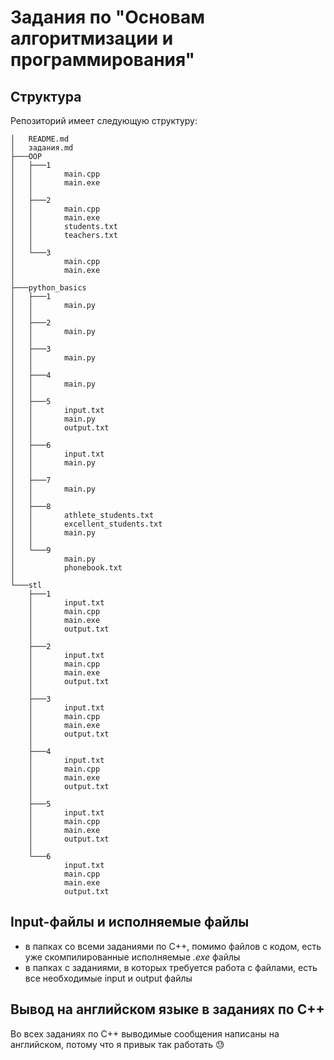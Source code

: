 # Задания по "Основам алгоритмизации и программирования"
## Структура
Репозиторий имеет следующую структуру:
```
│   README.md
│   задания.md
├───OOP
│   ├───1
│   │       main.cpp
│   │       main.exe
│   │
│   ├───2
│   │       main.cpp
│   │       main.exe
│   │       students.txt
│   │       teachers.txt
│   │
│   └───3
│           main.cpp
│           main.exe
│
├───python_basics
│   ├───1
│   │       main.py
│   │
│   ├───2
│   │       main.py
│   │
│   ├───3
│   │       main.py
│   │
│   ├───4
│   │       main.py
│   │
│   ├───5
│   │       input.txt
│   │       main.py
│   │       output.txt
│   │
│   ├───6
│   │       input.txt
│   │       main.py
│   │
│   ├───7
│   │       main.py
│   │
│   ├───8
│   │       athlete_students.txt
│   │       excellent_students.txt
│   │       main.py
│   │
│   └───9
│           main.py
│           phonebook.txt
│
└───stl
    ├───1
    │       input.txt
    │       main.cpp
    │       main.exe
    │       output.txt
    │
    ├───2
    │       input.txt
    │       main.cpp
    │       main.exe
    │       output.txt
    │
    ├───3
    │       input.txt
    │       main.cpp
    │       main.exe
    │       output.txt
    │
    ├───4
    │       input.txt
    │       main.cpp
    │       main.exe
    │       output.txt
    │
    ├───5
    │       input.txt
    │       main.cpp
    │       main.exe
    │       output.txt
    │
    └───6
            input.txt
            main.cpp
            main.exe
            output.txt
```
## Input-файлы и исполняемые файлы
- в папках со всеми заданиями по C++, помимо файлов с кодом, есть уже скомпилированные исполняемые *.exe* файлы
- в папках с заданиями, в которых требуется работа с файлами, есть все необходимые input и output файлы
## Вывод на английском языке в заданиях по C++
Во всех заданиях по C++ выводимые сообщения написаны на английском, потому что я привык так работать 😓